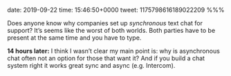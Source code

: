 date: 2019-09-22
time: 15:46:50+0000
tweet: 1175798616189022209
%%%

Does anyone know why companies set up *synchronous* text chat for support? It’s seems like the worst of both worlds. Both parties have to be present at the same time and you have to type.

**14 hours later:** I think I wasn’t clear my main point is: why is asynchronous chat often not an option for those that want it? And if you build a chat system right it works great sync and async (e.g. Intercom).
